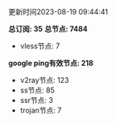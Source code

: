 更新时间2023-08-19 09:44:41

**总订阅: 35**
**总节点: 7484**
- vless节点: 7

**google ping有效节点: 218**
- v2ray节点: 123
- ss节点: 85
- ssr节点: 3
- trojan节点: 7
